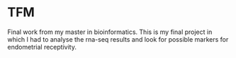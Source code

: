 # TFM
Final work from my master in bioinformatics.
This is my final project in which I had to analyse the rna-seq results and look for possible markers for endometrial receptivity.
